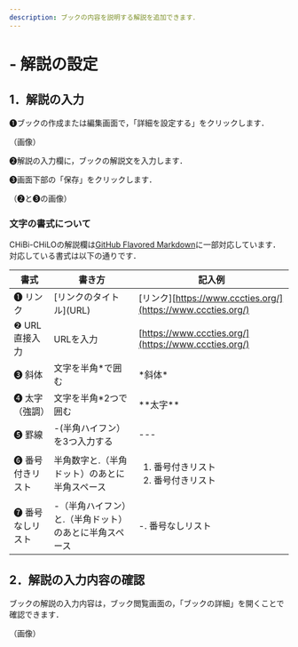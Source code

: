 ```yaml
---
description: ブックの内容を説明する解説を追加できます．
---
```


# - 解説の設定

## 1．解説の入力

❶ブックの作成または編集画面で，「詳細を設定する」をクリックします．

（画像）

❷解説の入力欄に，ブックの解説文を入力します．

❸画面下部の「保存」をクリックします．

（❷と❸の画像）

### 文字の書式について

CHiBi-CHiLOの解説欄は[GitHub Flavored Markdown](https://github.github.com/gfm/)に一部対応しています．\
対応している書式は以下の通りです．

| 書式        | 書き方                          | 記入例                                                        |
| --------- | ---------------------------- | ---------------------------------------------------------- |
| ❶ リンク     | \[リンクのタイトル]\(URL)            | \[リンク][https://www.cccties.org/](https://www.cccties.org/) |
| ❷ URL直接入力 | URLを入力                       | [https://www.cccties.org/](https://www.cccties.org/)       |
| ❸ 斜体      | 文字を半角\*で囲む                   | \*斜体\*                                                     |
| ❹ 太字（強調）  | 文字を半角\*2つで囲む                 | \*\*太字\*\*                                                 |
| ❺ 罫線      | -(半角ハイフン）を3つ入力する             | ---                                                        |
| ❻ 番号付きリスト | 半角数字と.（半角ドット）のあとに半角スペース      | <ol><li>番号付きリスト</li><li>番号付きリスト</li></ol>                  |
| ❼ 番号なしリスト | -（半角ハイフン）と.（半角ドット）のあとに半角スペース | -. 番号なしリスト                                                 |

## 2．解説の入力内容の確認

ブックの解説の入力内容は，ブック閲覧画面の，「ブックの詳細」を開くことで確認できます．

（画像）
